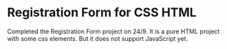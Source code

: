 # Registration Form for CSS HTML
Completed the Registration Form project on 24/9.
It is a pure HTML project with some css elements.
But it does not support JavaScript yet.
